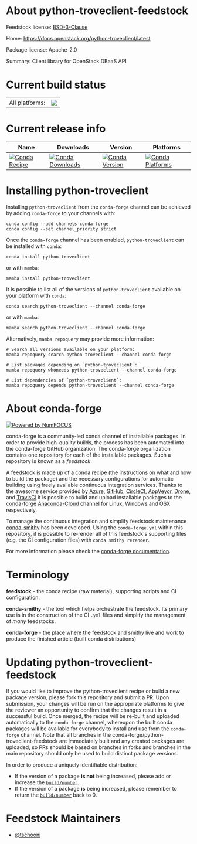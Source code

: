 About python-troveclient-feedstock
==================================

Feedstock license: [BSD-3-Clause](https://github.com/conda-forge/python-troveclient-feedstock/blob/main/LICENSE.txt)

Home: https://docs.openstack.org/python-troveclient/latest

Package license: Apache-2.0

Summary: Client library for OpenStack DBaaS API

Current build status
====================


<table><tr><td>All platforms:</td>
    <td>
      <a href="https://dev.azure.com/conda-forge/feedstock-builds/_build/latest?definitionId=12764&branchName=main">
        <img src="https://dev.azure.com/conda-forge/feedstock-builds/_apis/build/status/python-troveclient-feedstock?branchName=main">
      </a>
    </td>
  </tr>
</table>

Current release info
====================

| Name | Downloads | Version | Platforms |
| --- | --- | --- | --- |
| [![Conda Recipe](https://img.shields.io/badge/recipe-python--troveclient-green.svg)](https://anaconda.org/conda-forge/python-troveclient) | [![Conda Downloads](https://img.shields.io/conda/dn/conda-forge/python-troveclient.svg)](https://anaconda.org/conda-forge/python-troveclient) | [![Conda Version](https://img.shields.io/conda/vn/conda-forge/python-troveclient.svg)](https://anaconda.org/conda-forge/python-troveclient) | [![Conda Platforms](https://img.shields.io/conda/pn/conda-forge/python-troveclient.svg)](https://anaconda.org/conda-forge/python-troveclient) |

Installing python-troveclient
=============================

Installing `python-troveclient` from the `conda-forge` channel can be achieved by adding `conda-forge` to your channels with:

```
conda config --add channels conda-forge
conda config --set channel_priority strict
```

Once the `conda-forge` channel has been enabled, `python-troveclient` can be installed with `conda`:

```
conda install python-troveclient
```

or with `mamba`:

```
mamba install python-troveclient
```

It is possible to list all of the versions of `python-troveclient` available on your platform with `conda`:

```
conda search python-troveclient --channel conda-forge
```

or with `mamba`:

```
mamba search python-troveclient --channel conda-forge
```

Alternatively, `mamba repoquery` may provide more information:

```
# Search all versions available on your platform:
mamba repoquery search python-troveclient --channel conda-forge

# List packages depending on `python-troveclient`:
mamba repoquery whoneeds python-troveclient --channel conda-forge

# List dependencies of `python-troveclient`:
mamba repoquery depends python-troveclient --channel conda-forge
```


About conda-forge
=================

[![Powered by
NumFOCUS](https://img.shields.io/badge/powered%20by-NumFOCUS-orange.svg?style=flat&colorA=E1523D&colorB=007D8A)](https://numfocus.org)

conda-forge is a community-led conda channel of installable packages.
In order to provide high-quality builds, the process has been automated into the
conda-forge GitHub organization. The conda-forge organization contains one repository
for each of the installable packages. Such a repository is known as a *feedstock*.

A feedstock is made up of a conda recipe (the instructions on what and how to build
the package) and the necessary configurations for automatic building using freely
available continuous integration services. Thanks to the awesome service provided by
[Azure](https://azure.microsoft.com/en-us/services/devops/), [GitHub](https://github.com/),
[CircleCI](https://circleci.com/), [AppVeyor](https://www.appveyor.com/),
[Drone](https://cloud.drone.io/welcome), and [TravisCI](https://travis-ci.com/)
it is possible to build and upload installable packages to the
[conda-forge](https://anaconda.org/conda-forge) [Anaconda-Cloud](https://anaconda.org/)
channel for Linux, Windows and OSX respectively.

To manage the continuous integration and simplify feedstock maintenance
[conda-smithy](https://github.com/conda-forge/conda-smithy) has been developed.
Using the ``conda-forge.yml`` within this repository, it is possible to re-render all of
this feedstock's supporting files (e.g. the CI configuration files) with ``conda smithy rerender``.

For more information please check the [conda-forge documentation](https://conda-forge.org/docs/).

Terminology
===========

**feedstock** - the conda recipe (raw material), supporting scripts and CI configuration.

**conda-smithy** - the tool which helps orchestrate the feedstock.
                   Its primary use is in the construction of the CI ``.yml`` files
                   and simplify the management of *many* feedstocks.

**conda-forge** - the place where the feedstock and smithy live and work to
                  produce the finished article (built conda distributions)


Updating python-troveclient-feedstock
=====================================

If you would like to improve the python-troveclient recipe or build a new
package version, please fork this repository and submit a PR. Upon submission,
your changes will be run on the appropriate platforms to give the reviewer an
opportunity to confirm that the changes result in a successful build. Once
merged, the recipe will be re-built and uploaded automatically to the
`conda-forge` channel, whereupon the built conda packages will be available for
everybody to install and use from the `conda-forge` channel.
Note that all branches in the conda-forge/python-troveclient-feedstock are
immediately built and any created packages are uploaded, so PRs should be based
on branches in forks and branches in the main repository should only be used to
build distinct package versions.

In order to produce a uniquely identifiable distribution:
 * If the version of a package **is not** being increased, please add or increase
   the [``build/number``](https://docs.conda.io/projects/conda-build/en/latest/resources/define-metadata.html#build-number-and-string).
 * If the version of a package **is** being increased, please remember to return
   the [``build/number``](https://docs.conda.io/projects/conda-build/en/latest/resources/define-metadata.html#build-number-and-string)
   back to 0.

Feedstock Maintainers
=====================

* [@tschoonj](https://github.com/tschoonj/)

